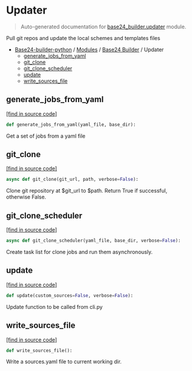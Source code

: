 # Updater

> Auto-generated documentation for [base24_builder.updater](../../../base24_builder/updater.py) module.

Pull git repos and update the local schemes and templates files

- [Base24-builder-python](../README.md#base24-builder-python-index) / [Modules](../MODULES.md#base24-builder-python-modules) / [Base24 Builder](index.md#base24-builder) / Updater
    - [generate_jobs_from_yaml](#generate_jobs_from_yaml)
    - [git_clone](#git_clone)
    - [git_clone_scheduler](#git_clone_scheduler)
    - [update](#update)
    - [write_sources_file](#write_sources_file)

## generate_jobs_from_yaml

[[find in source code]](../../../base24_builder/updater.py#L62)

```python
def generate_jobs_from_yaml(yaml_file, base_dir):
```

Get a set of jobs from a yaml file

## git_clone

[[find in source code]](../../../base24_builder/updater.py#L23)

```python
async def git_clone(git_url, path, verbose=False):
```

Clone git repository at $git_url to $path. Return True if successful,
otherwise False.

## git_clone_scheduler

[[find in source code]](../../../base24_builder/updater.py#L55)

```python
async def git_clone_scheduler(yaml_file, base_dir, verbose=False):
```

Create task list for clone jobs and run them asynchronously.

## update

[[find in source code]](../../../base24_builder/updater.py#L69)

```python
def update(custom_sources=False, verbose=False):
```

Update function to be called from cli.py

## write_sources_file

[[find in source code]](../../../base24_builder/updater.py#L10)

```python
def write_sources_file():
```

Write a sources.yaml file to current working dir.

